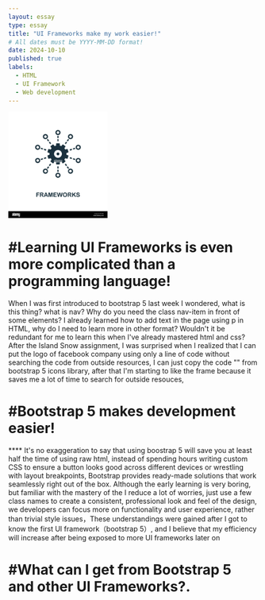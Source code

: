 ```yaml
---
layout: essay
type: essay
title: "UI Frameworks make my work easier!"
# All dates must be YYYY-MM-DD format!
date: 2024-10-10
published: true
labels:
  - HTML
  - UI Framework
  - Web development
---
```


<img width="200px" class="rounded float-start pe-4" src="../img/frameworks-icon-monochrome-style-design-from-big-data-collection-ui-pixel-perfect-simple-pictogram-frameworks-icon-web-design-apps-software-pri-PNC5RE.jpg">

<h1>#Learning UI Frameworks is even more complicated than a programming language!</h1>
When I was first introduced to bootstrap 5 last week I wondered, what is this thing? what is nav? Why do you need the class nav-item in front of some elements? I already learned how to add text in the page using p in HTML, why do I need to learn more in other format? Wouldn't it be redundant for me to learn this when I've already mastered html and css? After the Island Snow assignment, I was surprised when I realized that I can put the logo of facebook company using only a line of code without searching the code from outside resources, I can just copy the code "<i class="bi bi-facebook"></i>" from bootstrap 5 icons library, after that I'm starting to like the frame because it saves me a lot of time to search for outside resouces, 

<h1>#Bootstrap 5 makes development easier!</h1>****
It's no exaggeration to say that using boostrap 5 will save you at least half the time of using raw html, instead of spending hours writing custom CSS to ensure a button looks good across different devices or wrestling with layout breakpoints, Bootstrap provides ready-made solutions that work seamlessly right out of the box. Although the early learning is very boring, but familiar with the mastery of the I reduce a lot of worries, just use a few class names to create a consistent, professional look and feel of the design, we developers can focus more on functionality and user experience, rather than trivial style issues，These understandings were gained after I got to know the first UI framework（bootstrap 5）, and I believe that my efficiency will increase after being exposed to more UI frameworks later on


<h1>#What can I get from Bootstrap 5 and other UI Frameworks?.</h1>

